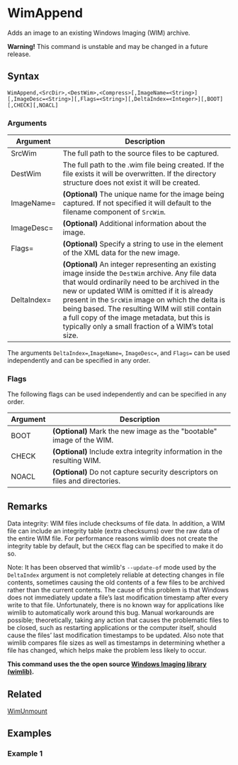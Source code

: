 # WimAppend

Adds an image to an existing Windows Imaging (WIM) archive.

**Warning!** This command is unstable and may be changed in a future release.

## Syntax

```pebakery
WimAppend,<SrcDir>,<DestWim>,<Compress>[,ImageName=<String>][,ImageDesc=<String>][,Flags=<String>][,DeltaIndex=<Integer>][,BOOT][,CHECK][,NOACL]
```

### Arguments

| Argument | Description |
| --- | --- |
| SrcWim | The full path to the source files to be captured. |
| DestWim | The full path to the .wim file being created. If the file exists it will be overwritten. If the directory structure does not exist it will be created. |
| ImageName= | **(Optional)** The unique name for the image being captured. If not specified it will default to the filename component of `SrcWim`. |
| ImageDesc= | **(Optional)** Additional information about the image. |
| Flags= | **(Optional)** Specify a string to use in the <FLAGS> element of the XML data for the new image. |
| DeltaIndex= | **(Optional)** An integer representing an existing image inside the `DestWim` archive. Any file data that would ordinarily need to be archived in the new or updated WIM is omitted if it is already present in the `SrcWim` image on which the delta is being based. The resulting WIM will still contain a full copy of the image metadata, but this is typically only a small fraction of a WIM’s total size. |

The arguments `DeltaIndex=`,`ImageName=`, `ImageDesc=`, and `Flags=` can be used independently and can be specified in any order.

### Flags

The following flags can be used independently and can be specified in any order.

| Argument | Description |
| --- | --- |
| BOOT | **(Optional)** Mark the new image as the "bootable" image of the WIM. |
| CHECK | **(Optional)** Include extra integrity information in the resulting WIM.  |
| NOACL | **(Optional)** Do not capture security descriptors on files and directories. |

## Remarks

Data integrity: WIM files include checksums of file data. In addition, a WIM file can include an integrity table (extra checksums) over the raw data of the entire WIM file. For performance reasons wimlib does not create the integrity table by default, but the `CHECK` flag can be specified to make it do so.

Note: It has been observed that wimlib's `--update-of` mode used by the `DeltaIndex` argument is not completely reliable at detecting changes in file contents, sometimes causing the old contents of a few files to be archived rather than the current contents. The cause of this problem is that Windows does not immediately update a file’s last modification timestamp after every write to that file. Unfortunately, there is no known way for applications like wimlib to automatically work around this bug. Manual workarounds are possible; theoretically, taking any action that causes the problematic files to be closed, such as restarting applications or the computer itself, should cause the files’ last modification timestamps to be updated. Also note that wimlib compares file sizes as well as timestamps in determining whether a file has changed, which helps make the problem less likely to occur. 

**This command uses the the open source [Windows Imaging library (wimlib)](https://wimlib.net/).**

## Related

[WimUnmount](./WimUnmount.md)

## Examples



### Example 1

```pebakery

```
